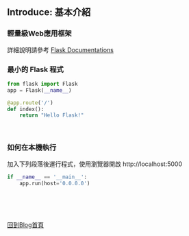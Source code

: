 ## Introduce: 基本介紹

### 輕量級Web應用框架
詳細說明請參考 [Flask Documentations](https://flask.palletsprojects.com/)

### 最小的 Flask 程式
```python
from flask import Flask
app = Flask(__name__)

@app.route('/')
def index():
	return "Hello Flask!"
```

<br/>

### 如何在本機執行
加入下列段落後運行程式，使用瀏覽器開啟 http://localhost:5000
```python
if __name__ == '__main__':
    app.run(host='0.0.0.0')
```

<br/><br/><br/>

[回到Blog首頁](../index.md)

<br/>
